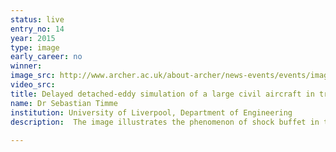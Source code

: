 ```yaml
---
status: live
entry_no: 14
year: 2015
type: image 
early_career: no 
winner: 
image_src: http://www.archer.ac.uk/about-archer/news-events/events/image-comp/gallery-2015/14_Entry_800.jpg
video_src: 
title: Delayed detached-eddy simulation of a large civil aircraft in transonic flow
name: Dr Sebastian Timme
institution: University of Liverpool, Department of Engineering
description:  The image illustrates the phenomenon of shock buffet in the transonic flow around a large civil aircraft. The surface pressure  distribution highlights the strong shock wave forming over the wings, acting to separate the boundary layer and resulting in large-scale  turbulent eddies. Streamlines indicate the disturbed airflow in the wake behind the wings.<br /><br /> Understanding shock buffet is important in aircraft design as the resulting structural vibrations and unsteady aerodynamic loads limit the flight envelop. The data shown in the figure is the result of six coupled nonlinear equations solved at 29 million points for over 100,000 time steps. This enormous computational task would not have been possible without access to ARCHER through the EPSRC Resource Allocation Panel.
  
---
```

